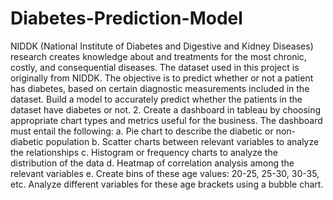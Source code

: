 # Diabetes-Prediction-Model
NIDDK (National Institute of Diabetes and Digestive and Kidney Diseases) research creates knowledge
about and treatments for the most chronic, costly, and consequential diseases.
The dataset used in this project is originally from NIDDK. The objective is to predict whether or not a patient
has diabetes, based on certain diagnostic measurements included in the dataset.
Build a model to accurately predict whether the patients in the dataset have diabetes or not.
2. Create a dashboard in tableau by choosing appropriate chart types and metrics useful for the business.
The dashboard must entail the following:
 a. Pie chart to describe the diabetic or non-diabetic population
 b. Scatter charts between relevant variables to analyze the relationships
 c. Histogram or frequency charts to analyze the distribution of the data
 d. Heatmap of correlation analysis among the relevant variables
 e. Create bins of these age values: 20-25, 25-30, 30-35, etc. Analyze different
variables for these age brackets using a bubble chart.
